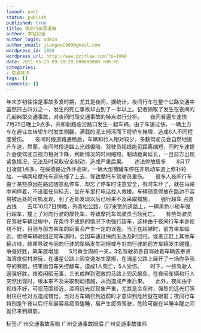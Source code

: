 ```yaml
---
layout: post
status: publish
published: true
title: 夜间行车需谨慎
author: 本站记者
author_login: admin
author_email: jiangwei909@gmail.com
wordpress_id: 1868
wordpress_url: http://www.gzjtlaw.com/?p=1868
date: 2011-05-29 09:30:28.000000000 +08:00
categories:
- 交通常识
tags: []
comments: []
---
```

年末岁初往往是事故多发时期，尤其是夜间，据统计，夜间行车在整个公路交通中虽然只占四分之一，发生的死亡事故却占到了一半以上。记者摘取了发生在夜间的几起典型交通事故，对夜间时段交通事故的特点进行分析。　　夜间普遍车速快　　7月25日晚上9点多，共和新路临汾路口发生一起车祸，由于车速过快，一辆土方车在避让左转轿车时发生侧翻，满载的泥土倾泻而下将轿车掩埋，造成6人不同程度受伤。　　夜间时段道路通畅后，车辆和行人相对较少，多数驾驶员会自然地提升车速，然而，夜间时段道路上光线偏暗，驾驶员视线能见距离缩短，同时车速提升会使驾驶员视力相对下降，判断情况的时间缩短，制动距离延长，一旦前方出现紧急情况，无法及时采取安全制动，造成严重后果。　　违法停放居多　　8月17日凌晨1点多，在绥德路近外环高架，一辆大型槽罐车停在非机动车道上修补轮胎，一辆两轮摩托车迎头撞了上去，导致摩托车驾驶员重伤。　　很多人夜间行车由于某些原因在路边随意乱停车，却忘了停车时注意安全，有时车坏了，就在马路中间停着，不设置任何标志，坐在车里打电话找人救援。车辆随意停放在路边不容易被远处的司机发现，到了近处发现以后已经来不及采取措施。　　强行超车 占道占线　　去年10月7日傍晚，外青松公路，仅7米宽的道路上，一辆黑色小轿车强行超车，撞上了对向行驶的摩托车，导致摩托车驾驶员当场死亡。　　有些驾驶员在驾驶车辆过程中，在条件不成熟的情况下也强行超车，这样由于夜间行车本身视线不好，目测与前方来车的距离会产生一定的误差。当正在超越时，前方来车临近，想把车辆驶回正常车道时，会因车速过快而无法及时回归，或者正赶上其他车辆占线，结果导致与同向行驶的车辆发生刮擦或与对向行驶的前方车辆发生碰撞。　　争强好胜，飙车族增加　　5月黄金周的一天，3名驾驶员各自驾驶着车辆去奉贤海湾度假村游玩，在浦星公路上因变道发生摩擦，在浦星公路上展开了一场你争我夺的赛跑，结果面包车失控翻车，造成1人死亡，5人受伤。　　时下，一些驾驶人逞强好胜，夜晚闲暇无事，三五成群到宽敞的马路上兜风飙车。在夜间车辆和行人突然出现时，根本来不及采取制动措施，从而造成严重后果。　　此外，夜间由于视线不好，可视范围较近，滥用远光灯现象严重，尤其是会车时，强烈的远光灯照射往往给对方造成错觉，当对方车辆已到近前时才意识到危险就在眼前；夜间行车特别是午夜以后行车最容易疲劳瞌睡，易产生疲劳驾驶，危险可能在半睡半醒之间就已来到跟前。 标签:广州交通事故索赔 广州交通事故赔偿 广州交通事故律师
